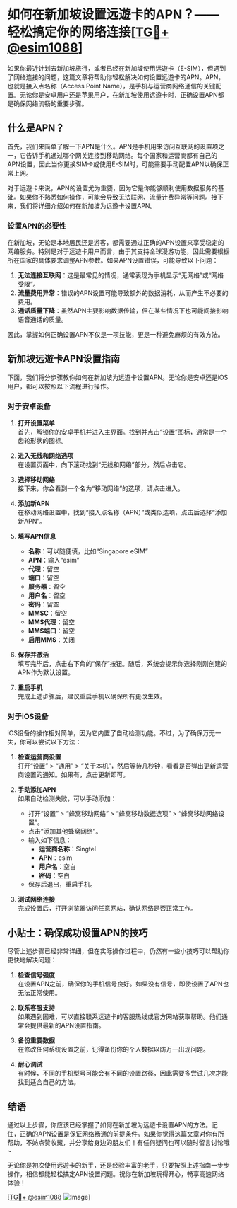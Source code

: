 # 如何在新加坡设置远遊卡的APN？——轻松搞定你的网络连接[[TG💪+ @esim1088](https://t.me/s/esim1088)]

如果你最近计划去新加坡旅行，或者已经在新加坡使用远遊卡（E-SIM），但遇到了网络连接的问题，这篇文章将帮助你轻松解决如何设置远遊卡的APN。APN，也就是接入点名称（Access Point Name），是手机与运营商网络通信的关键配置。无论你是安卓用户还是苹果用户，在新加坡使用远遊卡时，正确设置APN都是确保网络流畅的重要步骤。

## 什么是APN？

首先，我们来简单了解一下APN是什么。APN是手机用来访问互联网的设置项之一，它告诉手机通过哪个网关连接到移动网络。每个国家和运营商都有自己的APN设置，因此当你更换SIM卡或使用E-SIM时，可能需要手动配置APN以确保正常上网。

对于远遊卡来说，APN的设置尤为重要，因为它是你能够顺利使用数据服务的基础。如果你不熟悉如何操作，可能会导致无法联网、流量计费异常等问题。接下来，我们将详细介绍如何在新加坡为远遊卡设置APN。

### 设置APN的必要性

在新加坡，无论是本地居民还是游客，都需要通过正确的APN设置来享受稳定的网络服务。特别是对于远遊卡用户而言，由于其支持全球漫游功能，因此需要根据所在国家的具体要求调整APN参数。如果APN设置错误，可能导致以下问题：

1. **无法连接互联网**：这是最常见的情况，通常表现为手机显示“无网络”或“网络受限”。
2. **流量费用异常**：错误的APN设置可能导致额外的数据消耗，从而产生不必要的费用。
3. **通话质量下降**：虽然APN主要影响数据传输，但在某些情况下也可能间接影响语音通话的质量。

因此，掌握如何正确设置APN不仅是一项技能，更是一种避免麻烦的有效方法。

## 新加坡远遊卡APN设置指南

下面，我们将分步骤教你如何在新加坡为远遊卡设置APN。无论你是安卓还是iOS用户，都可以按照以下流程进行操作。

### 对于安卓设备

1. **打开设置菜单**  
   首先，解锁你的安卓手机并进入主界面。找到并点击“设置”图标，通常是一个齿轮形状的图标。

2. **进入无线和网络选项**  
   在设置页面中，向下滚动找到“无线和网络”部分，然后点击它。

3. **选择移动网络**  
   接下来，你会看到一个名为“移动网络”的选项，请点击进入。

4. **添加新APN**  
   在移动网络设置中，找到“接入点名称（APN）”或类似选项，点击后选择“添加新APN”。

5. **填写APN信息**  
   - **名称**：可以随便填，比如“Singapore eSIM”
   - **APN**：输入“esim”
   - **代理**：留空
   - **端口**：留空
   - **服务器**：留空
   - **用户名**：留空
   - **密码**：留空
   - **MMSC**：留空
   - **MMS代理**：留空
   - **MMS端口**：留空
   - **启用MMS**：关闭

6. **保存并激活**  
   填写完毕后，点击右下角的“保存”按钮。随后，系统会提示你选择刚刚创建的APN作为默认设置。

7. **重启手机**  
   完成上述步骤后，建议重启手机以确保所有更改生效。

### 对于iOS设备

iOS设备的操作相对简单，因为它内置了自动检测功能。不过，为了确保万无一失，你可以尝试以下方法：

1. **检查运营商设置**  
   打开“设置” > “通用” > “关于本机”，然后等待几秒钟，看看是否弹出更新运营商设置的通知。如果有，点击更新即可。

2. **手动添加APN**  
   如果自动检测失败，可以手动添加：
   - 打开“设置” > “蜂窝移动网络” > “蜂窝移动数据选项” > “蜂窝移动网络设置”。
   - 点击“添加其他蜂窝网络”。
   - 输入如下信息：
     - **运营商名称**：Singtel
     - **APN**：esim
     - **用户名**：空白
     - **密码**：空白
   - 保存后退出，重启手机。

3. **测试网络连接**  
   完成设置后，打开浏览器访问任意网站，确认网络是否正常工作。

## 小贴士：确保成功设置APN的技巧

尽管上述步骤已经非常详细，但在实际操作过程中，仍然有一些小技巧可以帮助你更快地解决问题：

1. **检查信号强度**  
   在设置APN之前，确保你的手机信号良好。如果没有信号，即使设置了APN也无法正常使用。

2. **联系客服支持**  
   如果遇到困难，可以直接联系远遊卡的客服热线或官方网站获取帮助。他们通常会提供最新的APN设置指南。

3. **备份重要数据**  
   在修改任何系统设置之前，记得备份你的个人数据以防万一出现问题。

4. **耐心调试**  
   有时候，不同的手机型号可能会有不同的设置路径，因此需要多尝试几次才能找到适合自己的方法。

## 结语

通过以上步骤，你应该已经掌握了如何在新加坡为远遊卡设置APN的方法。记住，正确的APN设置是保证网络畅通的前提条件。如果你觉得这篇文章对你有所帮助，不妨点赞收藏，并分享给身边的朋友们！有任何疑问也可以随时留言讨论哦~

无论你是初次使用远遊卡的新手，还是经验丰富的老手，只要按照上述指南一步步操作，相信都能轻松搞定APN设置问题。祝你在新加坡玩得开心，畅享高速网络体验！

[[TG💪+ @esim1088](https://t.me/s/esim1088) ![Image](https://i.postimg.cc/4NQfJmqS/Snipaste-2025-05-13-00-14-12.png)]